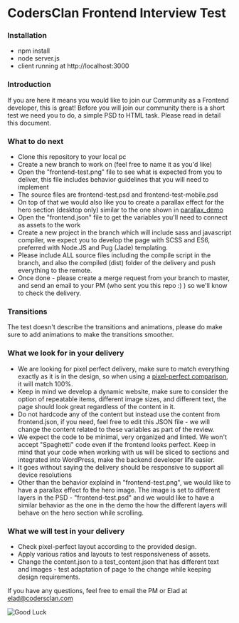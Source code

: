 # CodersClan Frontend Interview Test

### Installation

- npm install
- node server.js
- client running at http://localhost:3000

### Introduction

If you are here it means you would like to join our Community as a Frontend developer, this is great!
Before you will join our community there is a short test we need you to do, a simple PSD to HTML task. Please read in detail this document.

### What to do next

- Clone this repository to your local pc
- Create a new branch to work on (feel free to name it as you'd like)
- Open the "frontend-test.png" file to see what is expected from you to deliver, this file includes behavior guidelines that you will need to implement
- The source files are frontend-test.psd and frontend-test-mobile.psd
- On top of that we would also like you to create a parallax effect for the hero section (desktop only) similar to the one shown in [parallax_demo](https://drive.google.com/file/d/1AY1pVKNKyBM_ktgCEOIq40r3E5o8_FmT/view?usp=sharing)
- Open the "frontend.json" file to get the variables you'll need to connect as assets to the work
- Create a new project in the branch which will include sass and javascript compiler, we expect you to develop the page with SCSS and ES6, preferred with Node.JS and Pug (Jade) templating.
- Please include ALL source files including the compile script in the branch, and also the compiled (dist) folder of the delivery and push everything to the remote.
- Once done - please create a merge request from your branch to master, and send an email to your PM (who sent you this repo :) ) so we'll know to check the delivery.

### Transitions

The test doesn't describe the transitions and animations, please do make sure to add animations to make the transitions smoother.

### What we look for in your delivery

- We are looking for pixel perfect delivery, make sure to match everything exactly as it is in the design, so when using a [pixel-perfect comparison](https://chrome.google.com/webstore/detail/perfectpixel-by-welldonec/dkaagdgjmgdmbnecmcefdhjekcoceebi?hl=en "pixel-perfect comparison"), it will match 100%.
- Keep in mind we develop a dynamic website, make sure to consider the option of repeatable items, different image sizes, and different text, the page should look great regardless of the content in it.
- Do not hardcode any of the content but instead use the content from frontend.json, if you need, feel free to edit this JSON file - we will change the content related to these variables as part of the review.
- We expect the code to be minimal, very organized and linted. We won't accept "Spaghetti" code even if the frontend looks perfect. Keep in mind that your code when working with us will be sliced to sections and integrated into WordPress, make the backend developer life easier.
- It goes without saying the delivery should be responsive to support all device resolutions
- Other than the behavior explaind in "frontend-test.png", we would like to have a parallax effect fo the hero image. The image is set to different layers in the PSD - "frontend-test.psd" and we would like to have a similar behavior as the one in the demo the how the different layers will behave on the hero section while scrolling.

### What we will test in your delivery

- Check pixel-perfect layout according to the provided design.
- Apply various ratios and layouts to test responsiveness of assets.
- Change the content.json to a test_content.json that has different text and images - test adaptation of page to the change while keeping design requirements.

If you have any questions, feel free to email the PM or Elad at elad@codersclan.com

![Good Luck](https://media.giphy.com/media/3oeSAz6FqXCKuNFX6o/giphy.gif "Good Luck")
